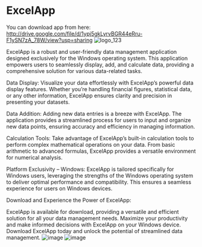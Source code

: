 # ExcelApp 
You can download app from here: http://drive.google.com/file/d/1ypj5gkLyrvBGR44eRru-F1ySN7zA_78W/view?usp=sharing
![logo_123](https://github.com/Bigbosa/ExcelApp/assets/122636579/ed303fa0-b0c1-4e10-9e40-c451219fe0e7)
  

ExcelApp is a robust and user-friendly data management application designed exclusively for the Windows operating system. This application empowers users to seamlessly display, add, and calculate data, providing a comprehensive solution for various data-related tasks.

Data Display:
Visualize your data effortlessly with ExcelApp’s powerful data display features. Whether you’re handling financial figures, statistical data, or any other information, ExcelApp ensures clarity and precision in presenting your datasets.

Data Addition:
Adding new data entries is a breeze with ExcelApp. The application provides a streamlined process for users to input and organize new data points, ensuring accuracy and efficiency in managing information.

Calculation Tools:
Take advantage of ExcelApp’s built-in calculation tools to perform complex mathematical operations on your data. From basic arithmetic to advanced formulas, ExcelApp provides a versatile environment for numerical analysis.

Platform Exclusivity – Windows:
ExcelApp is tailored specifically for Windows users, leveraging the strengths of the Windows operating system to deliver optimal performance and compatibility. This ensures a seamless experience for users on Windows devices.

Download and Experience the Power of ExcelApp:

ExcelApp is available for download, providing a versatile and efficient solution for all your data management needs. Maximize your productivity and make informed decisions with ExcelApp on your Windows device. Download ExcelApp today and unlock the potential of streamlined data management.
![image](https://github.com/Bigbosa/ExcelApp/assets/122636579/576eaf4d-ad64-481e-9f21-efc556acea97)
![image](https://github.com/Bigbosa/ExcelApp/assets/122636579/298fa6aa-a3fe-446b-8630-d757d1819323)

